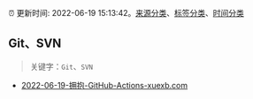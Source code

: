 :alarm_clock: 更新时间: 2022-06-19 15:13:42。[来源分类](../README.md)、[标签分类](../TAGS.md)、[时间分类](../TIMELINE.md)

## Git、SVN


> 关键字：`Git`、`SVN`



- [2022-06-19-拥抱-GitHub-Actions-xuexb.com](https://blogread.cn/news/go.php?idItem=15165&url=https%3A%2F%2Fxuexb.com%2Fpost%2Fgithub-actions.html%3Fcomefrom%3Dhttps%253A%252F%252Fblogread.cn%252Fnews%252F) 